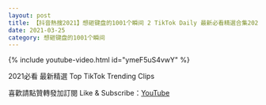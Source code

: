 ```yaml
---
layout: post
title: 【抖音熱搜2021】想砸键盘的1001个瞬间 2 TikTok Daily 最新必看精選合集2021 03 25
date: 2021-03-25
category: 想砸键盘的1001个瞬间
---
```


{% include youtube-video.html id="ymeF5uS4vwY" %}

2021必看 最新精選 Top TikTok Trending Clips

喜歡請點贊轉發加訂閱 Like & Subscribe：[YouTube](https://www.youtube.com/channel/UCAoR7VcanIPd04uEq_GIylA/videos)

